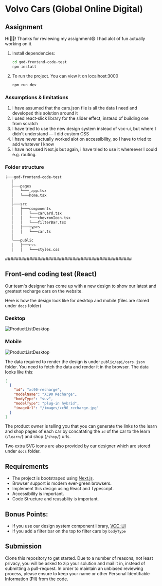 # Volvo Cars (Global Online Digital)

## Assignment

Hi👋🏽! 
Thanks for reviewing my assignment😄 I had alot of fun actually working on it.

1. Install dependencies:

    ```bash
    cd god-frontend-code-test
    npm install
    ```

2. To run the project. You can view it on localhost:3000

    ```bash
    npm run dev
    ```

### Assumptions & limitations
1. I have assumed that the cars.json file is all the data I need and developed this solution around it
2. I used react-slick library for the slider effect, instead of building one from scratch
3. I have tried to use the new design system instead of vcc-ui, but where I didn't understand — I did custom CSS
4. I have never actually worked alot on accessibility, so I have to tried to add whatever I know
5. I have not used Next.js but again, i have tried to use it whereever I could e.g. routing.

### Folder structure
 ```bash
├───god-frontend-code-test 
    │
    ├───pages
    │   └───_app.tsx  
    │   └───home.tsx
    │
    ├───src
    │   ├───components
    │   │   └───carCard.tsx   
    │   │   └───chevronIcon.tsx
    │   │   └───filterBar.tsx
    │   ├───types
    │   │   └───car.ts
    │
    └───public
    │   ├───css
    │   │   └───styles.css 

```


###############################################


## Front-end coding test (React)

Our team's designer has come up with a new design to show our latest and greatest recharge cars on the website.

Here is how the design look like for desktop and mobile (files are stored under `docs` folder)

### Desktop

![ProductListDesktop](./docs/ProductList-Desktop.png)

### Mobile

![ProductListDesktop](./docs/ProductList-Mobile.png)

The data required to render the design is under `public/api/cars.json` folder. You need to fetch the data and render it in the browser. The data looks like this:

```json
[
  {
    "id": "xc90-recharge",
    "modelName": "XC90 Recharge",
    "bodyType": "suv",
    "modelType": "plug-in hybrid",
    "imageUrl": "/images/xc90_recharge.jpg"
  }
]
```

The product owner is telling you that you can generate the links to the learn and shop pages of each car by concatating the `id` of the car to the learn (`/learn/`) and shop (`/shop/`) urls.

Two extra SVG icons are also provided by our designer which are stored under `docs` folder.

## Requirements

- The project is bootstraped using [Next.js](https://nextjs.org/).
- Browser support is modern ever-green browsers.
- Implement this design using React and Typescript.
- Accessibility is important.
- Code Structure and reusablity is important.

## Bonus Points:

- If you use our design system component library, [VCC-UI](https://vcc-ui.vercel.app/)
- If you add a filter bar on the top to filter cars by `bodyType`

## Submission

Clone this repository to get started. Due to a number of reasons, not least privacy, you will be asked to zip your solution and mail it in, instead of submitting a pull-request. In order to maintain an unbiased reviewing process, please ensure to keep your name or other Personal Identifiable Information (PII) from the code.

